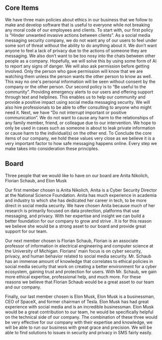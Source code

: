 ## Core Items

We have three main policies about ethics in our business that we follow to make and develop software that is useful to everyone while not breaking any moral code of our employees and clients. 
  To start with, our first policy is “Hinder unwanted invasive actions between clients”. As a social media messaging security company, we do not want any of our users to feel under some sort of threat without the ability to do anything about it. We don’t want anyone to feel a lack of privacy due to the actions of someone they are messaging. We also don’t want to be too nosy into the chats between other people as a company. Hopefully, we will solve this by using some form of AI to report any signs of danger. We will also ask permission before getting involved. Only the person who gave permission will know that we are watching them unless the person wants the other person to know as well. This way no one's personal information will be seen without consent by the company or the other person.
  Our second policy is to “Be useful to the community”. Providing emergency alerts to our users and offering support through text and helplines. This enables us to help our community and provide a positive impact using social media messaging security. We will also hire professionals to be able to offer consulting to anyone who might need it.
  Next, we have “Do not interrupt important or positive communication”. We do not want to cause any harm to the relationships of any family member, friend, or colleague due to our intervention. We hope to only be used in cases such as someone is about to leak private information or cause harm to the individual(s) on the other end.
  To Conclude the core items of our company, we hold these values very close as we believe it is a very important factor to how safe messaging happens online. Every step we make takes into consideration these principles.

## Board

  Three people that we would like to have on our board are Anita Nikolich, Florian Schaub, and Elon Musk

  Our first member chosen is Anita Nikolich, Anita is a Cyber Security Director at the National Science Foundation. Anita has much experience in academia and industry to which she has dedicated her career in tech, to be more direct in social media security. We have chosen Anita because much of her research is primarily focused on data protection, platforms that use messaging, and privacy. With her expertise and insight we can build a better foundation for our company to grow and strive . It is for this reason we believe she would be a strong asset to our board and provide great support for our team.
	
  Our next member chosen is Florian Schaub, Florian is an associate professor of information in electrical engineering and computer science at the University of Michigan. Florians' main focus is on cyber security, privacy, and human behavior related to social media security. Mr. Schaub has an immense amount of knowledge that correlates to ethical policies in social media security that work on creating a better environment for a cyber ecosystem, gaining trust and protection for users. With Mr. Schaub, we gain more ethical expertise, professional help, and much more. For these reasons we believe that Florian Schaub would be a great asset to our team and our company. 
  
  Finally, our last member chosen is Elon Musk, Elon Musk is a businessman, CEO of SpaceX, and former chairman of Tesla. Elon Musk has had great experience with social media and is an incredible businessman. Elon Musk would be a great contribution to our team, he would be specifically helpful on the technical side of our company. The combination of these three would be very effective for our company with their expertise and knowledge, we will be able to run our business with great grace and precision. We will be able to find solutions to issues in security and privacy in SMS fairly easily.


